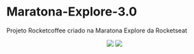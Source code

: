 # Maratona-Explore-3.0
Projeto Rocketcoffee criado na Maratona Explore da Rocketseat

<div align="center">
<img src = "https://user-images.githubusercontent.com/82782692/187007740-d8c9fe1f-ec77-49a6-86c8-7ee5f2371b08.png"/>

<img src = "https://user-images.githubusercontent.com/82782692/187007732-c96ec7a2-c702-46c2-9845-93b0eec2ad2f.png" />

</div>
